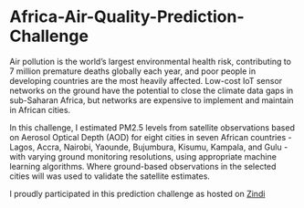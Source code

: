 # Africa-Air-Quality-Prediction-Challenge
Air pollution is the world’s largest environmental health risk, contributing to 7 million premature deaths globally each year, and poor people in developing countries are the most heavily affected. Low-cost IoT sensor networks on the ground have the potential to close the climate data gaps in sub-Saharan Africa, but networks are expensive to implement and maintain in African cities.

In this challenge, I estimated PM2.5 levels from satellite observations based on Aerosol Optical Depth (AOD) for eight cities in seven African countries - Lagos, Accra, Nairobi, Yaounde, Bujumbura, Kisumu, Kampala, and Gulu - with varying ground monitoring resolutions, using appropriate machine learning algorithms. Where ground-based observations in the selected cities will was used to validate the satellite estimates.

I proudly participated in this prediction challenge as hosted on [Zindi](https://zindi.africa/competitions/airqo-african-air-quality-prediction-challenge)
